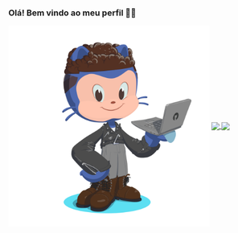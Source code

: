 ### Olá! Bem vindo ao meu perfil 👋:basketball:
<img align="center" src="https://github.com/DrigoCarvalho/DrigoCarvalho/blob/main/octocat.png" height=400px; />
<a href="https://github.com/anuraghazra/github-readme-stats">
  <img align="center" src="https://github-readme-stats.vercel.app/api?username=DrigoCarvalho&theme=tokyonight&cache_seconds=50000&custom_title=Github Status" />
</a>
<a href="https://github.com/anuraghazra/github-readme-stats">
  <img align="center" src="https://github-readme-stats.vercel.app/api/top-langs/?username=DrigoCarvalho&layout=default&langs_count=4&theme=tokyonight&card_width=495px&custom_title=Linguagens mais utilizadas" />
</a>


<!--
**DrigoCarvalho/DrigoCarvalho** is a ✨ _special_ ✨ repository because its `README.md` (this file) appears on your GitHub profile.

Here are some ideas to get you started:

- 🔭 I’m currently working on ...
- 🌱 I’m currently learning ...
- 👯 I’m looking to collaborate on ...
- 🤔 I’m looking for help with ...
- 💬 Ask me about ...
- 📫 How to reach me: ...
- 😄 Pronouns: ...
- ⚡ Fun fact: ...
-->
